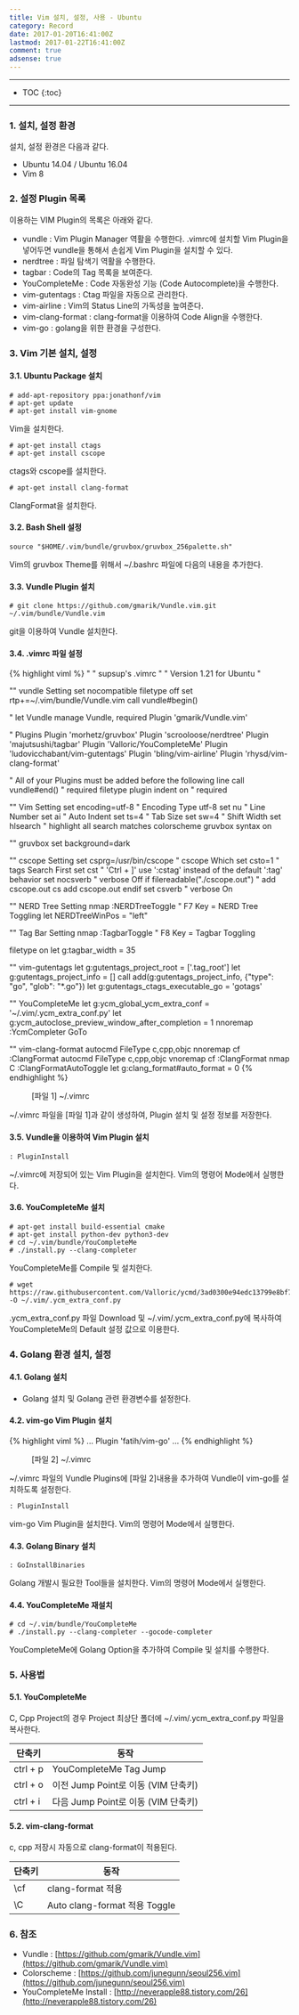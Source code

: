 ```yaml
---
title: Vim 설치, 설정, 사용 - Ubuntu
category: Record
date: 2017-01-20T16:41:00Z
lastmod: 2017-01-22T16:41:00Z
comment: true
adsense: true
---
```


***

* TOC
{:toc}

***

### 1. 설치, 설정 환경

설치, 설정 환경은 다음과 같다.
* Ubuntu 14.04 / Ubuntu 16.04
* Vim 8

### 2. 설정 Plugin 목록

이용하는 VIM Plugin의 목록은 아래와 같다.
* vundle : Vim Plugin Manager 역활을 수행한다. .vimrc에 설치할 Vim Plugin을 넣어두면 vundle을 통해서 손쉽게 Vim Plugin을 설치할 수 있다.
* nerdtree : 파일 탐색기 역활을 수행한다.
* tagbar : Code의 Tag 목록을 보여준다.
* YouCompleteMe : Code 자동완성 기능 (Code Autocomplete)을 수행한다.
* vim-gutentags : Ctag 파일을 자동으로 관리한다.
* vim-airline : Vim의 Status Line의 가독성을 높여준다.
* vim-clang-format : clang-format을 이용하여 Code Align을 수행한다.
* vim-go : golang을 위한 환경을 구성한다.

### 3. Vim 기본 설치, 설정

#### 3.1. Ubuntu Package 설치

~~~
# add-apt-repository ppa:jonathonf/vim
# apt-get update
# apt-get install vim-gnome
~~~

Vim을 설치한다.

~~~
# apt-get install ctags
# apt-get install cscope
~~~

ctags와 cscope를 설치한다.

~~~
# apt-get install clang-format
~~~

ClangFormat을 설치한다.

#### 3.2. Bash Shell 설정

~~~
source "$HOME/.vim/bundle/gruvbox/gruvbox_256palette.sh"
~~~

Vim의 gruvbox Theme를 위해서 ~/.bashrc 파일에 다음의 내용을 추가한다.

#### 3.3. Vundle Plugin 설치

~~~
# git clone https://github.com/gmarik/Vundle.vim.git ~/.vim/bundle/Vundle.vim
~~~

git을 이용하여 Vundle 설치한다.

#### 3.4. .vimrc 파일 설정

{% highlight viml %}
"
" supsup's .vimrc
"
" Version 1.21 for Ubuntu
"

"" vundle Setting
set nocompatible
filetype off
set rtp+=~/.vim/bundle/Vundle.vim
call vundle#begin()

" let Vundle manage Vundle, required
Plugin 'gmarik/Vundle.vim'

" Plugins
Plugin 'morhetz/gruvbox'
Plugin 'scrooloose/nerdtree'
Plugin 'majutsushi/tagbar'
Plugin 'Valloric/YouCompleteMe'
Plugin 'ludovicchabant/vim-gutentags'
Plugin 'bling/vim-airline'
Plugin 'rhysd/vim-clang-format'

" All of your Plugins must be added before the following line
call vundle#end()               " required
filetype plugin indent on       " required

"" Vim Setting
set encoding=utf-8              " Encoding Type utf-8
set nu                          " Line Number
set ai                          " Auto Indent
set ts=4                        " Tab Size
set sw=4                        " Shift Width
set hlsearch                    " highlight all search matches
colorscheme gruvbox
syntax on

"" gruvbox
set background=dark

"" cscope Setting
set csprg=/usr/bin/cscope         " cscope Which
set csto=1                        " tags Search First
set cst                           " 'Ctrl + ]' use ':cstag' instead of the default ':tag' behavior
set nocsverb                      " verbose Off
if filereadable("./cscope.out")   " add cscope.out
    cs add cscope.out
endif
set csverb                        " verbose On

"" NERD Tree Setting
nmap <F7> :NERDTreeToggle<CR>     " F7 Key = NERD Tree Toggling
let NERDTreeWinPos = "left"

"" Tag Bar Setting
nmap <F8> :TagbarToggle<CR>       " F8 Key = Tagbar Toggling

filetype on
let g:tagbar_width = 35

"" vim-gutentags
let g:gutentags_project_root = ['.tag_root']
let g:gutentags_project_info = []
call add(g:gutentags_project_info, {"type": "go", "glob": "*.go"})
let g:gutentags_ctags_executable_go = 'gotags'

"" YouCompleteMe
let g:ycm_global_ycm_extra_conf = '~/.vim/.ycm_extra_conf.py'
let g:ycm_autoclose_preview_window_after_completion = 1
nnoremap <C-p> :YcmCompleter GoTo<CR>

"" vim-clang-format
autocmd FileType c,cpp,objc nnoremap <buffer><Leader>cf :<C-u>ClangFormat<CR>
autocmd FileType c,cpp,objc vnoremap <buffer><Leader>cf :ClangFormat<CR>
nmap <Leader>C :ClangFormatAutoToggle<CR>
let g:clang_format#auto_format = 0
{% endhighlight %}
<figure>
<figcaption class="caption">[파일 1] ~/.vimrc</figcaption>
</figure>

~/.vimrc 파일을 [파일 1]과 같이 생성하여, Plugin 설치 및 설정 정보를 저장한다.

#### 3.5. Vundle을 이용하여 Vim Plugin 설치

~~~
: PluginInstall
~~~

~/.vimrc에 저장되어 있는 Vim Plugin을 설치한다. Vim의 명령어 Mode에서 실행한다.

#### 3.6. YouCompleteMe 설치

~~~
# apt-get install build-essential cmake
# apt-get install python-dev python3-dev
# cd ~/.vim/bundle/YouCompleteMe
# ./install.py --clang-completer
~~~

YouCompleteMe를 Compile 및 설치한다.

~~~
# wget https://raw.githubusercontent.com/Valloric/ycmd/3ad0300e94edc13799e8bf7b831de8b57153c5aa/cpp/ycm/.ycm_extra_conf.py -O ~/.vim/.ycm_extra_conf.py
~~~

.ycm_extra_conf.py 파일 Download 및 ~/.vim/.ycm_extra_conf.py에 복사하여 YouCompleteMe의 Default 설정 값으로 이용한다.

### 4. Golang 환경 설치, 설정

#### 4.1. Golang 설치

* Golang 설치 및 Golang 관련 환경변수를 설정한다.

#### 4.2. vim-go Vim Plugin 설치

{% highlight viml %}
...
Plugin 'fatih/vim-go'
...
{% endhighlight %}
<figure>
<figcaption class="caption">[파일 2] ~/.vimrc</figcaption>
</figure>

~/.vimrc 파일의 Vundle Plugins에 [파일 2]내용을 추가하여 Vundle이 vim-go를 설치하도록 설정한다.

~~~
: PluginInstall
~~~

vim-go Vim Plugin을 설치한다. Vim의 명령어 Mode에서 실행한다.

#### 4.3. Golang Binary 설치

~~~
: GoInstallBinaries
~~~

Golang 개발시 필요한 Tool들을 설치한다. Vim의 명령어 Mode에서 실행한다.

#### 4.4. YouCompleteMe 재설치

~~~
# cd ~/.vim/bundle/YouCompleteMe
# ./install.py --clang-completer --gocode-completer
~~~

YouCompleteMe에 Golang Option을 추가하여 Compile 및 설치를 수행한다.

### 5. 사용법

#### 5.1. YouCompleteMe

C, Cpp Project의 경우 Project 최상단 폴더에 ~/.vim/.ycm_extra_conf.py 파일을 복사한다.

| 단축키 | 동작 |
|-------|------|
| ctrl + p | YouCompleteMe Tag Jump |
| ctrl + o | 이전 Jump Point로 이동 (VIM 단축키) |
| ctrl + i | 다음 Jump Point로 이동 (VIM 단축키) |

#### 5.2. vim-clang-format

c, cpp 저장시 자동으로 clang-format이 적용된다.

| 단축키 | 동작 |
|-------|------|
| \cf | clang-format 적용 |
| \C | Auto clang-format 적용 Toggle |

### 6. 참조

* Vundle : [https://github.com/gmarik/Vundle.vim](https://github.com/gmarik/Vundle.vim)
* Colorscheme : [https://github.com/junegunn/seoul256.vim](https://github.com/junegunn/seoul256.vim)
* YouCompleteMe Install : [http://neverapple88.tistory.com/26](http://neverapple88.tistory.com/26)
